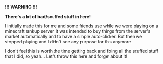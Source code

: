 **!!! WARNING !!!**

**There's a lot of bad/scuffed stuff in here!**

I initially made this for me and some friends use while we were playing on a minecraft rankup server, it was intended to buy things from the server's market automatically and to have a simple auto-clicker. But then we stopped playing and I didn't see any purpose for this anymore.

I don't feel this is worth the time getting back and fixing all the scuffed stuff that I did, so yeah... Let's throw this here and forget about it!
